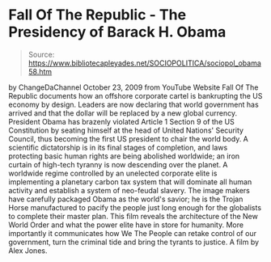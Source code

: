 # Fall Of The Republic - The Presidency of Barack H. Obama

> Source: https://www.bibliotecapleyades.net/SOCIOPOLITICA/sociopol_obama58.htm

by
ChangeDaChannel
October 23, 2009
from
YouTube Website
Fall Of The Republic documents how an
offshore corporate cartel is bankrupting the US economy by design. Leaders
are now declaring that world government has arrived and that the dollar will
be replaced by a new global currency.
President
Obama has brazenly violated Article 1 Section 9 of the US
Constitution by seating himself at the head of
United Nations' Security
Council, thus becoming the first US president to chair the world body.
A scientific dictatorship is in its final stages of completion, and laws
protecting basic human rights are being abolished worldwide; an iron curtain
of high-tech tyranny is now descending over the planet.
A worldwide regime controlled by an unelected corporate elite is
implementing a planetary carbon tax system that will dominate all human
activity and establish a system of neo-feudal slavery.
The image makers have carefully packaged Obama as the world's savior; he is
the Trojan Horse manufactured to pacify the people just long enough for the globalists to complete their master plan.
This film reveals the architecture of the
New World Order and what the power
elite have in store for humanity. More importantly it communicates how We
The People can retake control of our government, turn the criminal tide and
bring the tyrants to justice.
A film by Alex Jones.
